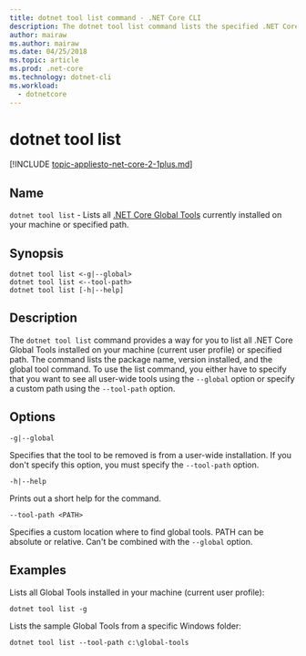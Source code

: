 ```yaml
---
title: dotnet tool list command - .NET Core CLI
description: The dotnet tool list command lists the specified .NET Core Global Tool from your machine.
author: mairaw
ms.author: mairaw
ms.date: 04/25/2018
ms.topic: article
ms.prod: .net-core
ms.technology: dotnet-cli
ms.workload: 
  - dotnetcore
---
```

# dotnet tool list

[!INCLUDE [topic-appliesto-net-core-2-1plus.md](../../../includes/topic-appliesto-net-core-2-1plus.md)]

## Name

`dotnet tool list` - Lists all [.NET Core Global Tools](global-tools.md) currently installed on your machine or specified path.

## Synopsis

```
dotnet tool list <-g|--global>
dotnet tool list <--tool-path>
dotnet tool list [-h|--help]
```

## Description

The `dotnet tool list` command provides a way for you to list all .NET Core Global Tools installed on your machine (current user profile) or specified path. The command lists the package name, version installed, and the global tool command. To use the list command, you either have to specify that you want to see all user-wide tools using the `--global` option or specify a custom path using the `--tool-path` option.

## Options

`-g|--global`

Specifies that the tool to be removed is from a user-wide installation. If you don't specify this option, you must specify the `--tool-path` option.

`-h|--help`

Prints out a short help for the command.

`--tool-path <PATH>`

Specifies a custom location where to find global tools. PATH can be absolute or relative. Can't be combined with the `--global` option.

## Examples

Lists all Global Tools installed in your machine (current user profile):

`dotnet tool list -g`

Lists the sample Global Tools from a specific Windows folder:

`dotnet tool list --tool-path c:\global-tools`